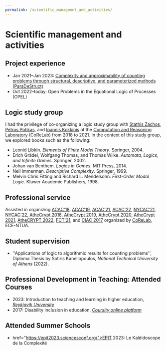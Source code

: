 ```yaml
---
permalink: /scientific_managment_and_activities/
---
```


# Scientific management and activities

## Project experience  
- Jan 2021–Jan 2023: <A href="https://corelab.ntua.gr/paradestruct/">Complexity and approximability of counting problems through structural, descriptive, and parameterized methods (ParaDeStruct)</A>
- Oct 2022–today: Open Problems in the Equational Logic of Processes (OPEL)

## Logic study group

I had the privilege of co-organizing a logic study group with <A href="http://www.corelab.ntua.gr/~zachos/">Stathis Zachos</A>, <A href="http://users.softlab.ntua.gr/~ppotik/">Petros Potikas</A>, and <A href="https://sites.google.com/site/ykokkinis/">Ioannis Kokkinis</A> at the <A href="https://corelab.ntua.gr/">Computation and Reasoning Laboratory</A> (CoReLab) from 2018 to 2021. In the context of this study group, we explored books such as the following:
- Leonid Libkin. _Elements of Finite Model Theory_. Springer, 2004.
- Erich Grädel, Wolfgang Thomas, and Thomas Wilke. _Automata, Logics, and Infinite Games_. Springer, 2002.
- Johan van Benthem. _Logics in Games_. MIT Press, 2014.
- Neil Immerman. _Descriptive Complexity_. Springer, 1999.
- Melvin Chris Fitting and Richard L. Mendelsohn. _First-Order Modal Logic_. Kluwer Academic Publishers, 1998.

## Professional service

Assisted in organizing <A href="http://www.corelab.ntua.gr/acac18/">ACAC'18</A>, <A href="http://www.corelab.ntua.gr/acac19/">ACAC'19</A>, <A href="https://www.corelab.ntua.gr/acac21/">ACAC'21</A>, <A href="https://www.corelab.ntua.gr/acac22/">ACAC'22</A>, <A href="http://www.sci.brooklyn.cuny.edu/~zachos/nycac_2021/">NYCAC'21</A>, <A href="http://www.sci.brooklyn.cuny.edu/~zachos/nycac_2022/">NYCAC'22</A>, <A href="https://www.corelab.ntua.gr/athecrypt2018/">AtheCrypt 2018</A>, <A href="https://www.corelab.ntua.gr/athecrypt2019/">AtheCrypt 2019</A>, <A href="https://www.corelab.ntua.gr/athecrypt2020/">AtheCrypt 2020</A>, <A href="https://www.corelab.ntua.gr/athecrypt2021/">AtheCrypt 2021</A>, <A href="https://www.corelab.ntua.gr/athecrypt2022/">AtheCRYPT 2022</A>, <A href="https://www.corelab.ntua.gr/fct2021/">FCT'21</A>, and <A href="http://www.corelab.ntua.gr/ciac2017/">CIAC 2017</A> organized by <A href="https://www.corelab.ntua.gr/index.html">CoReLab</A>, ECE-NTUA.

## Student supervision
- ''Applications of logic to algorithmic results for counting problems'', Diploma Thesis by Sotiris Kanellopoulos, _National Technical University of Athens_ (2022).  
    

## Professional Development in Teaching: Attended Courses

- 2023: Introduction to teaching and learning in higher education, _<A href="https://en.ru.is/">Reykjavik University</A>_
- 2017: Disability inclusion in education, _<A href="https://coursity.gr/">Coursity online platform</A>_

## Attended Summer Schools

- href="https://epit2023.sciencesconf.org/">EPIT 2023:</A> Le Kaléidoscope de la Complexité

